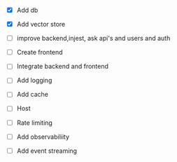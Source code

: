 - [x] Add db
- [x] Add vector store
- [ ] improve backend,injest, ask api's and users and auth
- [ ] Create frontend
- [ ] Integrate backend and frontend
- [ ] Add logging
- [ ] Add cache
- [ ] Host
- [ ] Rate limiting
- [ ] Add observabiliity
- [ ] Add event streaming
  